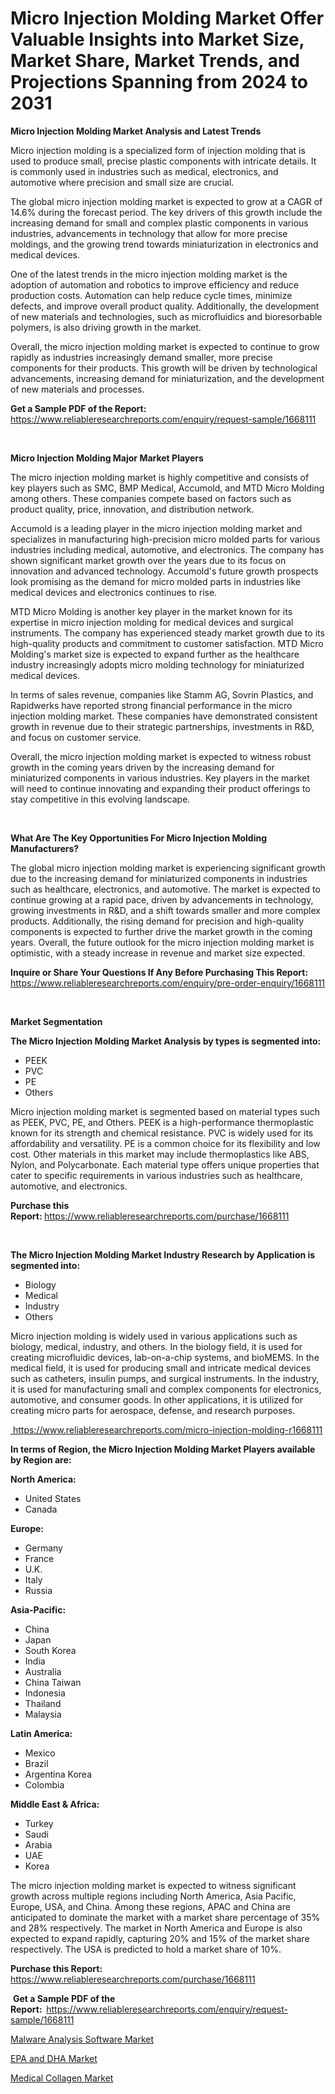 <p><h1>Micro Injection Molding Market Offer Valuable Insights into Market Size, Market Share, Market Trends, and Projections Spanning from 2024 to 2031</h1></p><p><strong>Micro Injection Molding Market Analysis and Latest Trends</strong></p>
<p><p>Micro injection molding is a specialized form of injection molding that is used to produce small, precise plastic components with intricate details. It is commonly used in industries such as medical, electronics, and automotive where precision and small size are crucial.</p><p>The global micro injection molding market is expected to grow at a CAGR of 14.6% during the forecast period. The key drivers of this growth include the increasing demand for small and complex plastic components in various industries, advancements in technology that allow for more precise moldings, and the growing trend towards miniaturization in electronics and medical devices.</p><p>One of the latest trends in the micro injection molding market is the adoption of automation and robotics to improve efficiency and reduce production costs. Automation can help reduce cycle times, minimize defects, and improve overall product quality. Additionally, the development of new materials and technologies, such as microfluidics and bioresorbable polymers, is also driving growth in the market.</p><p>Overall, the micro injection molding market is expected to continue to grow rapidly as industries increasingly demand smaller, more precise components for their products. This growth will be driven by technological advancements, increasing demand for miniaturization, and the development of new materials and processes.</p></p>
<p><strong>Get a Sample PDF of the Report:&nbsp;</strong> <a href="https://www.reliableresearchreports.com/enquiry/request-sample/1668111">https://www.reliableresearchreports.com/enquiry/request-sample/1668111</a></p>
<p>&nbsp;</p>
<p><strong>Micro Injection Molding Major Market Players</strong></p>
<p><p>The micro injection molding market is highly competitive and consists of key players such as SMC, BMP Medical, Accumold, and MTD Micro Molding among others. These companies compete based on factors such as product quality, price, innovation, and distribution network.</p><p>Accumold is a leading player in the micro injection molding market and specializes in manufacturing high-precision micro molded parts for various industries including medical, automotive, and electronics. The company has shown significant market growth over the years due to its focus on innovation and advanced technology. Accumold's future growth prospects look promising as the demand for micro molded parts in industries like medical devices and electronics continues to rise.</p><p>MTD Micro Molding is another key player in the market known for its expertise in micro injection molding for medical devices and surgical instruments. The company has experienced steady market growth due to its high-quality products and commitment to customer satisfaction. MTD Micro Molding's market size is expected to expand further as the healthcare industry increasingly adopts micro molding technology for miniaturized medical devices.</p><p>In terms of sales revenue, companies like Stamm AG, Sovrin Plastics, and Rapidwerks have reported strong financial performance in the micro injection molding market. These companies have demonstrated consistent growth in revenue due to their strategic partnerships, investments in R&D, and focus on customer service.</p><p>Overall, the micro injection molding market is expected to witness robust growth in the coming years driven by the increasing demand for miniaturized components in various industries. Key players in the market will need to continue innovating and expanding their product offerings to stay competitive in this evolving landscape.</p></p>
<p>&nbsp;</p>
<p><strong>What Are The Key Opportunities For Micro Injection Molding Manufacturers?</strong></p>
<p><p>The global micro injection molding market is experiencing significant growth due to the increasing demand for miniaturized components in industries such as healthcare, electronics, and automotive. The market is expected to continue growing at a rapid pace, driven by advancements in technology, growing investments in R&D, and a shift towards smaller and more complex products. Additionally, the rising demand for precision and high-quality components is expected to further drive the market growth in the coming years. Overall, the future outlook for the micro injection molding market is optimistic, with a steady increase in revenue and market size expected.</p></p>
<p><strong>Inquire or Share Your Questions If Any Before Purchasing This Report:</strong> <a href="https://www.reliableresearchreports.com/enquiry/pre-order-enquiry/1668111">https://www.reliableresearchreports.com/enquiry/pre-order-enquiry/1668111</a></p>
<p>&nbsp;</p>
<p><strong>Market Segmentation</strong></p>
<p><strong>The Micro Injection Molding Market Analysis by types is segmented into:</strong></p>
<p><ul><li>PEEK</li><li>PVC</li><li>PE</li><li>Others</li></ul></p>
<p><p>Micro injection molding market is segmented based on material types such as PEEK, PVC, PE, and Others. PEEK is a high-performance thermoplastic known for its strength and chemical resistance. PVC is widely used for its affordability and versatility. PE is a common choice for its flexibility and low cost. Other materials in this market may include thermoplastics like ABS, Nylon, and Polycarbonate. Each material type offers unique properties that cater to specific requirements in various industries such as healthcare, automotive, and electronics.</p></p>
<p><strong>Purchase this Report:&nbsp;</strong><a href="https://www.reliableresearchreports.com/purchase/1668111">https://www.reliableresearchreports.com/purchase/1668111</a></p>
<p>&nbsp;</p>
<p><strong>The Micro Injection Molding Market Industry Research by Application is segmented into:</strong></p>
<p><ul><li>Biology</li><li>Medical</li><li>Industry</li><li>Others</li></ul></p>
<p><p>Micro injection molding is widely used in various applications such as biology, medical, industry, and others. In the biology field, it is used for creating microfluidic devices, lab-on-a-chip systems, and bioMEMS. In the medical field, it is used for producing small and intricate medical devices such as catheters, insulin pumps, and surgical instruments. In the industry, it is used for manufacturing small and complex components for electronics, automotive, and consumer goods. In other applications, it is utilized for creating micro parts for aerospace, defense, and research purposes.</p></p>
<p><a href="https://www.reliableresearchreports.com/micro-injection-molding-r1668111">&nbsp;https://www.reliableresearchreports.com/micro-injection-molding-r1668111</a></p>
<p><strong>In terms of Region, the Micro Injection Molding Market Players available by Region are:</strong></p>
<p>
    <p> <strong> North America: </strong>
        <ul>
            <li>United States</li>
            <li>Canada</li>
        </ul>
        </p> 
    <p> <strong> Europe: </strong>
        <ul>
            <li>Germany</li>
            <li>France</li>
            <li>U.K.</li>
            <li>Italy</li>
            <li>Russia</li>
        </ul>
        </p> 
    <p> <strong> Asia-Pacific: </strong>
        <ul>
            <li>China</li>
            <li>Japan</li>
            <li>South Korea</li>
            <li>India</li>
            <li>Australia</li>
            <li>China Taiwan</li>
            <li>Indonesia</li>
            <li>Thailand</li>
            <li>Malaysia</li>
        </ul>
        </p> 
    <p> <strong> Latin America: </strong>
        <ul>
            <li>Mexico</li>
            <li>Brazil</li>
            <li>Argentina Korea</li>
            <li>Colombia</li>
        </ul>
        </p> 
    <p> <strong> Middle East & Africa: </strong>
        <ul>
            <li>Turkey</li>
            <li>Saudi</li>
            <li>Arabia</li>
            <li>UAE</li>
            <li>Korea</li>
        </ul>
    </p>
    </p>
<p><p>The micro injection molding market is expected to witness significant growth across multiple regions including North America, Asia Pacific, Europe, USA, and China. Among these regions, APAC and China are anticipated to dominate the market with a market share percentage of 35% and 28% respectively. The market in North America and Europe is also expected to expand rapidly, capturing 20% and 15% of the market share respectively. The USA is predicted to hold a market share of 10%.</p></p>
<p><strong>Purchase this Report: </strong><a href="https://www.reliableresearchreports.com/purchase/1668111">https://www.reliableresearchreports.com/purchase/1668111</a></p>
<p>&nbsp;<strong>Get a Sample PDF of the Report:&nbsp;&nbsp;</strong><a href="https://www.reliableresearchreports.com/enquiry/request-sample/1668111">https://www.reliableresearchreports.com/enquiry/request-sample/1668111</a></p>
<p><strong></strong></p>
<p><p><a href="https://www.linkedin.com/pulse/malware-analysis-software-market-size-outlook-forecast-2024-2031-cmvze">Malware Analysis Software Market</a></p><p><a href="https://www.linkedin.com/pulse/epa-dha-market-trends-analysis-forecasted-period-2024-2031-achac">EPA and DHA Market</a></p><p><a href="https://www.linkedin.com/pulse/medical-collagen-market-exploring-share-trends-future-cfssc">Medical Collagen Market</a></p></p>